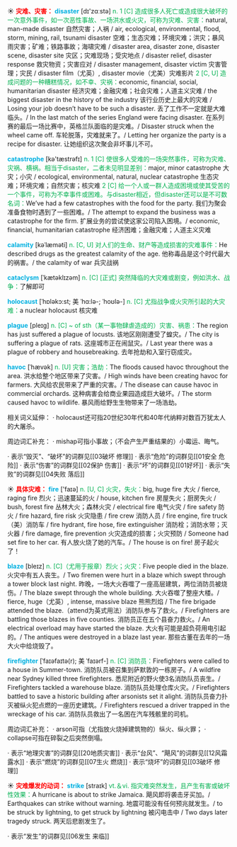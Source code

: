 ☀ <font color="red">**灾难、灾害：**</font>
<font color="sky blue">**disaster**</font> [dɪ'zɑːstə] 
<font color="#00b050">n. 1 [C] 造成很多人死亡或造成很大破坏的一次意外事件，如一次恶性事故、一场洪水或火灾，可称为灾难、灾害：</font>natural, man-made disaster 自然灾害；人祸 / air, ecological, environmental, flood, storm, mining, rail, tsunami disaster 空难；生态灾难；环境灾难；洪灾；暴风雨灾害；矿难；铁路事故；海啸灾难 / disaster area, disaster zone, disaster scene, disaster site 灾区；灾难现场；受灾地点 / disaster relief, disaster response 救灾物资；灾害应对 / disaster management, disaster victim 灾害管理；灾民 / disaster film（尤英）, disaster movie（尤美）灾难影片 <font color="#00b050">2 [C, U] 造成问题的一种糟糕情况，如不幸、灾祸：</font>economic, financial, social, humanitarian disaster 经济灾难；金融灾难；社会灾难；人道主义灾难 / the biggest disaster in the history of the industry 该行业历史上最大的灾难 / Losing your job doesn’t have to be such a disaster. 丢了工作不一定就是大难临头。/ In the last match of the series England were facing disaster. 在系列赛的最后一场比赛中，英格兰队面临的是灾难。/ Disaster struck when the wheel came off. 车轮脱落，灾难就来了。/ Letting her organize the party is a recipe for disaster. 让她组织这次聚会非坏事儿不可。

<font color="sky blue">**catastrophe**</font> [kə'tæstrəfɪ] 
<font color="#00b050">n. 1 [C] 使很多人受难的一场突然事件，可称为灾难、灾祸、横祸。相当于disaster，二者未见明显差别：</font>major, minor catastrophe 大灾；小灾 / ecological, environmental, natural, nuclear catastrophe 生态灾难；环境灾难；自然灾害；核灾难 <font color="#00b050">2 [C] 给一个人或一群人造成困境或使其受苦的一个事件，可称为不幸事件或困难。与disaster相近，但disaster还可以是不可数名词：</font>We’ve had a few catastrophes with the food for the party. 我们为聚会准备食物时遇到了一些困难。/ The attempt to expand the business was a catastrophe for the firm. 扩展业务的尝试使这家公司陷入困境。/ economic, financial, humanitarian catastrophe 经济困难；金融灾难；人道主义灾难
           
<font color="sky blue">**calamity**</font> [kəˈlæməti]
<font color="#00b050">n. [C, U] 对人们的生命、财产等造成损害的灾难事件：</font>He described drugs as the greatest calamity of the age. 他称毒品是这个时代最大的祸害。/ the calamity of war 兵灾战祸

<font color="sky blue">**cataclysm**</font> [ˈkætəklɪzəm]
<font color="#00b050">n. [C] [正式] 突然降临的大灾难或剧变，例如洪水、战争：</font>了解即可
           
<font color="sky blue">**holocaust**</font> [ˈhɒləkɔ:st; 美 ˈhɑ:lə-; ˈhoʊlə-]
<font color="#00b050">n. [C] 尤指战争或火灾所引起的大灾难：</font>a nuclear holocaust 核灾难
           
<font color="sky blue">**plague**</font> [pleɪg]
<font color="#00b050">n. [C] ~ of sth（某一事物肆虐造成的）灾害、祸患：</font>The region has just suffered a plague of locusts. 该地区刚刚遭受了蝗灾。/ The city is suffering a plague of rats. 这座城市正在闹鼠灾。/ Last year there was a plague of robbery and housebreaking. 去年抢劫和入室行窃成灾。
           
<font color="sky blue">**havoc**</font> [ˈhævək]
<font color="#00b050">n. [U] 灾害；浩劫：</font>The floods caused havoc throughout the area. 洪水给整个地区带来了灾害。/ High winds have been creating havoc for farmers. 大风给农民带来了严重的灾害。/ The disease can cause havoc in commercial orchards. 这种病害会给商业果园造成巨大破坏。/ The storm caused havoc to wildlife. 暴风雨给野生生物带来了一场浩劫。

相关词义延伸：
· holocaust还可指20世纪30年代和40年代纳粹对数百万犹太人的大屠杀。

周边词汇补充：
· mishap可指小事故；（不会产生严重结果的）小霉运、晦气。

· 表示“毁灭”、“破坏”的词群见[[03破坏 修理]]
· 表示“危险”的词群见[[01安全 危险]]
· 表示“伤害”的词群见[[02保护 伤害]]
· 表示“坏”的词群见[[01好坏]]
· 表示“失败”的词群见[[04失败 落后]]

☀ <font color="red">**具体灾难：**</font>
<font color="sky blue">**fire**</font> ['faɪə] 
<font color="#00b050">n. [U, C] 火灾，失火：</font>big, huge fire 大火 / fierce, raging fire 烈火；迅速蔓延的火 / house, kitchen fire 房屋失火；厨房失火 / bush, forest fire 丛林大火；森林火灾 / electrical fire 电气火灾 / fire safety 防火 / fire hazard, fire risk 火灾隐患 / fire crew 消防人员 / fire engine, fire truck（美）消防车 / fire hydrant, fire hose, fire extinguisher 消防栓；消防水带；灭火器 / fire damage, fire prevention 火灾造成的损害；火灾预防 / Someone had set fire to her car. 有人放火烧了她的汽车。/ The house is on fire! 房子起火了！
          
<font color="sky blue">**blaze**</font> [bleɪz] 
<font color="#00b050">n. [C]（尤用于报章）烈火；火灾：</font>Five people died in the blaze. 火灾中有五人丧生。/ Two firemen were hurt in a blaze which swept through a tower block last night. 昨晚，一场大火吞噬了一座高层建筑，两位消防员被烧伤。/ The blaze swept through the whole building. 大火吞噬了整座大楼。/ fierce, huge（尤英）, intense, massive blaze 熊熊烈焰 / The fire brigade attended the blaze.（attend为英式用法）消防队参与了救火。/ Firefighters are battling those blazes in five counties. 消防员正在五个县奋力救火。/ An electrical overload may have started the blaze. 大火有可能是超负荷用电引起的。/ The antiques were destroyed in a blaze last year. 那些古董在去年的一场大火中给烧毁了。

<font color="sky blue">**firefighter**</font> [ˈfaɪəfaɪtə(r); 美 ˈfaɪərf-]
<font color="#00b050">n. [C] 消防员：</font>Firefighters were called to a house in Summer-town. 消防队员被召集到萨默敦的一栋房子。/ A wildfire near Sydney killed three firefighters. 悉尼附近的野火使3名消防队员丧生。/ Firefighters tackled a warehouse blaze. 消防队员处理仓库火灾。/ Firefighters battled to save a historic building after arsonists set it alight. 消防队员奋力扑灭被纵火犯点燃的一座历史建筑。/ Firefighters rescued a driver trapped in the wreckage of his car. 消防队员救出了一名困在汽车残骸里的司机。

周边词汇补充：
· arson可指（尤指放火烧掉建筑物的）纵火、纵火罪；
· collapse可指在碎裂之后突然倒塌。

· 表示“地理灾害”的词群见[[20地质灾害]]
· 表示“台风”、“飓风”的词群见[[12风霜 露水]]
· 表示“燃烧”的词群见[[07生火 燃烧]]
· 表示“烧坏”的词群见[[03破坏 修理]]

☀ <font color="red">**灾难爆发的动词：**</font>
<font color="sky blue">**strike**</font> [straɪk] 
<font color="#00b050">vt.＆vi. 指灾难突然发生，且产生有害或破坏性效果：</font>A hurricane is about to strike Jamaica. 飓风即将袭击牙买加。/ Earthquakes can strike without warning. 地震可能没有任何预兆就发生。/ to be struck by lightning, to get struck by lightning 被闪电击中 / Two days later tragedy struck. 两天后悲剧发生了。

· 表示“发生”的词群见[[06发生 来临]]
